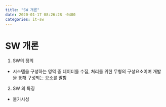 ```yaml
---
title: "SW 개론"
date: 2020-01-17 08:26:28 -0400
categories: it-sw
---
```

# SW 개론 

1. SW의 정의
- 시스템을 구성하는 영역 중 데이터를 수집, 처리를 위한 무형의 구성요소이며 개발을 통해 구성되는 요소를 말함
2. SW 의 특징
- 불가시성